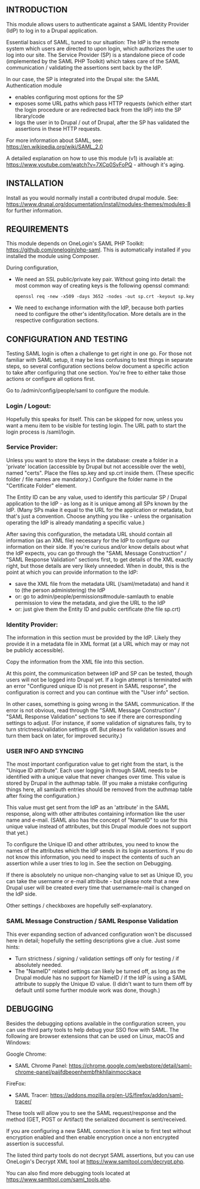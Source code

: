 INTRODUCTION
------------
This module allows users to authenticate against a SAML Identity Provider (IdP)
to log in to a Drupal application.

Essential basics of SAML, tuned to our situation: The IdP is the remote system
which users are directed to upon login, which authorizes the user to log into
our site. The Service Provider (SP) is a standalone piece of code (implemented
by the SAML PHP Toolkit) which takes care of the SAML communication /
validating the assertions sent back by the IdP.

In our case, the SP is integrated into the Drupal site: the SAML Authentication
module
- enables configuring most options for the SP
- exposes some URL paths which pass HTTP requests (which either start the login
  procedure or are redirected back from the IdP) into the SP library/code
- logs the user in to Drupal / out of Drupal, after the SP has validated the
  assertions in these HTTP requests.

For more information about SAML, see: https://en.wikipedia.org/wiki/SAML_2.0

A detailed explanation on how to use this module (v1) is available at:
https://www.youtube.com/watch?v=7XCp0SvFoPQ - although it's aging.

INSTALLATION
------------
Install as you would normally install a contributed drupal module. See:
https://www.drupal.org/documentation/install/modules-themes/modules-8
for further information.

REQUIREMENTS
------------
This module depends on OneLogin's SAML PHP Toolkit:
https://github.com/onelogin/php-saml. This is automatically installed if you
installed the module using Composer.

During configuration,

- We need an SSL public/private key pair. Without going into detail: the most
  common way of creating keys is the following openssl command:
  ```
  openssl req -new -x509 -days 3652 -nodes -out sp.crt -keyout sp.key
  ```
- We need to exchange information with the IdP, because both parties need to
  configure the other's identity/location. More details are in the respective
  configuration sections.

CONFIGURATION AND TESTING
-------------------------
Testing SAML login is often a challenge to get right in one go. For those not
familiar with SAML setup, it may be less confusing to test things in separate
steps, so several configuration sections below document a specific action to
take after configuring that one section. You're free to either take those
actions or configure all options first.

Go to /admin/config/people/saml to configure the module.

### Login / Logout:

Hopefully this speaks for itself. This can be skipped for now, unless you want
a menu item to be visible for testing login. The URL path to start the login
process is /saml/login.

### Service Provider:

Unless you want to store the keys in the database: create a folder in a
'private' location (accessible by Drupal but not accessible over the web),
named "certs". Place the files sp.key and sp.crt inside them. (These specific
folder / file names are mandatory.) Configure the folder name in the
"Certificate Folder" element.

The Entity ID can be any value, used to identify this particular SP / Drupal
application to the IdP - as long as it is unique among all SPs known by the
IdP. (Many SPs make it equal to the URL for the application or metadata, but
that's just a convention. Choose anything you like - unless the organisation
operating the IdP is already mandating a specific value.)

After saving this configuration, the metadata URL should contain all
information (as an XML file) necessary for the IdP to configure our information
on their side. If you're curious and/or know details about what the IdP
expects, you can go through the "SAML Message Construction" / "SAML Response
Validation" sections first, to get details of the XML exactly right, but those
details are very likely unneeded. When in doubt, this is the point at which you
can provide information to the IdP:

- save the XML file from the metadata URL (/saml/metadata) and hand it to (the
  person administering) the IdP
- or: go to admin/people/permissions#module-samlauth to enable permission to
  view the metadata, and give the URL to the IdP
- or: just give them the Entity ID and public certificate (the file sp.crt)

### Identity Provider:

The information in this section must be provided by the IdP. Likely they
provide it in a metadata file in XML format (at a URL which may or may not be
publicly accessible).

Copy the information from the XML file into this section.

At this point, the communication between IdP and SP can be tested, though users
will not be logged into Drupal yet. If a login attempt is terminated with an
error "Configured unique ID is not present in SAML response", the configuration
is correct and you can continue with the "User info" section.

In other cases, something is going wrong in the SAML communication. If the
error is not obvious, read through the "SAML Message Construction" / "SAML
Response Validation" sections to see if there are corresponding settings to
adjust. (For instance, if some validation of signatures fails, try to turn
strictness/validation settings off. But please fix validation issues and turn
them back on later, for improved security.)

### USER INFO AND SYNCING

The most important configuration value to get right from the start, is the
"Unique ID attribute". Each user logging in through SAML needs to be identified
with a unique value that never changes over time. This value is stored by
Drupal in the authmap table. (If you make a mistake configuring things here,
all samlauth entries should be removed from the authmap table after fixing the
configuration.)

This value must get sent from the IdP as an 'attribute' in the SAML response,
along with other attributes containing information like the user name and
e-mail. (SAML also has the concept of "NameID" to use for this unique value
instead of attributes, but this Drupal module does not support that yet.)

To configure the Unique ID and other attributes, you need to know the names of
the attributes which the IdP sends in its login assertions. If you do not know
this information, you need to inspect the contents of such an assertion while a
user tries to log in. See the section on Debugging.

If there is absolutely no unique non-changing value to set as Unique ID, you
can take the username or e-mail attribute - but please note that a new Drupal
user will be created every time that username/e-mail is changed on the IdP
side.

Other settings / checkboxes are hopefully self-explanatory.

### SAML Message Construction / SAML Response Validation

This ever expanding section of advanced configuration won't be discussed here
in detail; hopefully the setting descriptions give a clue. Just some hints:

- Turn strictness / signing / validation settings off only for testing / if
  absolutely needed.
- The "NameID" related settings can likely be turned off, as long as the Drupal
  module has no support for NameID / if the IdP is using a SAML attribute to
  supply the Unique ID value. (I didn't want to turn them off by default
  until some further module work was done, though.)

DEBUGGING
---------

Besides the debugging options available in the configuration screen, you can 
use third party tools to help debug your SSO flow with SAML. The following are
browser extensions that can be used on Linux, macOS and Windows:

Google Chrome:
- SAML Chrome Panel: https://chrome.google.com/webstore/detail/saml-chrome-panel/paijfdbeoenhembfhkhllainmocckace

FireFox:
- SAML Tracer: https://addons.mozilla.org/en-US/firefox/addon/saml-tracer/

These tools will allow you to see the SAML request/response and the method
(GET, POST or Artifact) the serialized document is sent/received.

If you are configuring a new SAML connection it is wise to first test without
encryption enabled and then enable encryption once a non encrypted assertion
is successful.

The listed third party tools do not decrypt SAML assertions, but you can use
OneLogin's Decrypt XML tool at https://www.samltool.com/decrypt.php.

You can also find more debugging tools located at
https://www.samltool.com/saml_tools.php.
